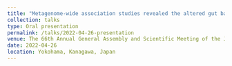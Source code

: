 ```yaml
---
title: "Metagenome-wide association studies revealed the altered gut bacteriome and virome in autoimmune diseases"
collection: talks
type: Oral presentation
permalink: /talks/2022-04-26-presentation
venue: The 66th Annual General Assembly and Scientific Meeting of the Japan College of Rheumatology
date: 2022-04-26
location: Yokohama, Kanagawa, Japan
---
```

